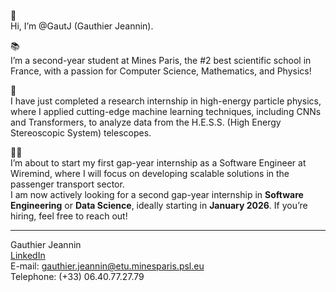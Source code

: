 👋  
Hi, I’m @GautJ (Gauthier Jeannin).

📚  
I’m a second-year student at Mines Paris, the #2 best scientific school in France, with a passion for Computer Science, Mathematics, and Physics!

🔭  
I have just completed a research internship in high-energy particle physics, where I applied cutting-edge machine learning techniques, including CNNs and Transformers, to analyze data from the H.E.S.S. (High Energy Stereoscopic System) telescopes.

👨‍💻  
I’m about to start my first gap-year internship as a Software Engineer at Wiremind, where I will focus on developing scalable solutions in the passenger transport sector.  
I am now actively looking for a second gap-year internship in **Software Engineering** or **Data Science**, ideally starting in **January 2026**. If you’re hiring, feel free to reach out!

---

Gauthier Jeannin  
[LinkedIn](https://www.linkedin.com/in/gauthier-jeannin-389576242/)  
E-mail: [gauthier.jeannin@etu.minesparis.psl.eu](mailto:gauthier.jeannin@etu.minesparis.psl.eu)  
Telephone: (+33) 06.40.77.27.79
